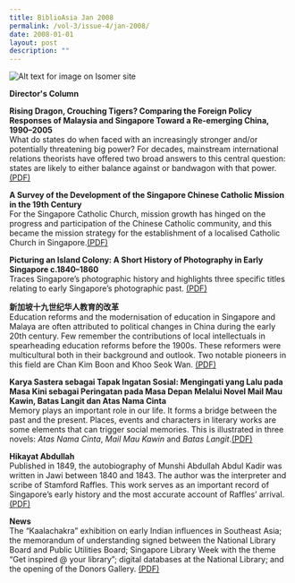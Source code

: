```yaml
---
title: BiblioAsia Jan 2008
permalink: /vol-3/issue-4/jan-2008/
date: 2008-01-01
layout: post
description: ""
---
```

![Alt text for image on Isomer site](/images/covers/ba3-4.jpg)

<a style="text-decoration: none; font-weight: bold;" href="/vol-3/issue-4/jan-2008/director-column/">Director's Column</a>

<a style="text-decoration: none; font-weight: bold;" href="/vol-3/issue-4/jan-2008/dragon-tiger-foreign-policy/">Rising Dragon, Crouching Tigers? Comparing the Foreign Policy Responses of Malaysia and Singapore Toward a Re-emerging China, 1990–2005
</a><br>What do states do when faced with an increasingly stronger and/or potentially threatening big power? For decades, mainstream international relations theorists have offered two broad answers to this central question: states are likely to either balance against or bandwagon with that power.[(PDF)](/files/pdf/vol-3/issue-4/v3-issue4_RisingDragon.pdf)

<a style="text-decoration: none; font-weight: bold;" href="/vol-3/issue-4/jan-2008/chinese-catholic-mission-development/">A Survey of the Development of the Singapore Chinese Catholic Mission in the 19th Century</a><br>For the Singapore Catholic Church, mission growth has hinged on the progress and participation of the Chinese Catholic community, and this became the mission strategy for the establishment of a localised Catholic Church in Singapore.[(PDF)](/files/pdf/vol-3/issue-4/v3-issue4_CatholicMission.pdf)

<a style="text-decoration: none; font-weight: bold;" href="/vol-3/issue-4/jan-2008/photography-island-colony-history/">Picturing an Island Colony: A Short History of
Photography in Early Singapore c.1840–1860</a><br>Traces Singapore’s photographic history and highlights three specific titles relating to early Singapore’s photographic past. [(PDF)](/files/pdf/vol-3/issue-4/v3-issue4_PhotographyHistory.pdf)

<a style="text-decoration: none; font-weight: bold;" href="/vol-3/issue-4/jan-2008/reform-chinese-education/">新加坡十九世纪华人教育的改革</a><br>Education reforms and the modernisation of education in Singapore and Malaya are often attributed to political changes in China during the early 20th century. Few remember the contributions of local intellectuals in spearheading education reforms before the
1900s. These reformers were multicultural both in their background and outlook. Two notable pioneers in this field are Chan Kim Boon and Khoo Seok Wan. 
[(PDF)](/files/pdf/vol-3/issue-4/v3-issue4_EducationReforms_Chinese.pdf)

<a style="text-decoration: none; font-weight: bold;" href="/vol-3/issue-4/jan-2008/karya-sastera-tapak/">Karya Sastera sebagai Tapak Ingatan Sosial: Mengingati yang Lalu pada Masa Kini sebagai Peringatan pada Masa Depan Melalui Novel Mail Mau Kawin, Batas Langit dan Atas Nama Cinta</a><br>Memory plays an important role in our life. It forms a bridge between the past and the present. Places, events and characters in literary works are some elements that can trigger social memories. This is illustrated in three novels: *Atas Nama Cinta*, *Mail Mau Kawin* and *Batas Langit*.[(PDF)](/files/pdf/vol-3/issue-4/v3-issue4_KaryaSastera.pdf)

**Hikayat Abdullah**<br>Published in 1849, the autobiography of Munshi Abdullah Abdul Kadir was written in Jawi between 1840 and 1843. The author was the interpreter and scribe of Stamford Raffles. This work serves as an important record of Singapore’s early history and the most accurate account of Raffles’ arrival.[(PDF)](/files/pdf/vol-3/issue-4/v3-issue4_HikayatAbdullah.pdf)

**News**<br>
The “Kaalachakra” exhibition on early Indian influences in Southeast Asia; the memorandum of
understanding signed between the National Library Board and Public Utilities Board; Singapore Library Week with the theme “Get inspired @ your library”; digital databases at the National Library; and the opening of the Donors Gallery. 
[(PDF)](/files/pdf/vol-3/issue-4/v3-issue%204_News.pdf)